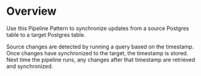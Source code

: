 # Overview

Use this Pipeline Pattern to synchronize updates from a source Postgres table to a target Postgres table.

Source changes are detected by running a query based on the timestamp. Once changes have synchronized to the target, the timestamp is stored. Next time the pipeline runs, any changes after that timestamp are retrieved and synchronized.

